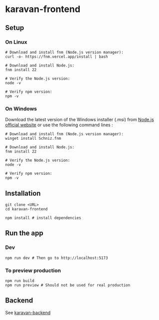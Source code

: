 # karavan-frontend
## Setup
### On Linux
```console
# Download and install fnm (Node.js version manager):
curl -o- https://fnm.vercel.app/install | bash

# Download and install Node.js:
fnm install 22

# Verify the Node.js version:
node -v

# Verify npm version:
npm -v
```

### On Windows
Download the latest version of the Windows installer (.msi) from [Node.js official website](https://nodejs.org/en/download) or use the following command lines :
```console
# Download and install fnm (Node.js version manager):
winget install Schniz.fnm

# Download and install Node.js:
fnm install 22

# Verify the Node.js version:
node -v

# Verify npm version:
npm -v
```

## Installation
```console
git clone <URL>
cd karavan-frontend

npm install # install dependencies
```

## Run the app
### Dev
```console
npm run dev # Then go to http://localhost:5173
```

### To preview production
```console
npm run build
npm run preview # Should not be used for real production
```

## Backend
See [karavan-backend](https://github.com/Azorlebleu/karavan-backend)